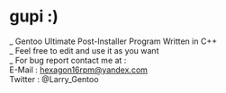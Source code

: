 # gupi :)
_ Gentoo Ultimate Post-Installer Program Written in C++ <br>
_ Feel free to edit and use it as you want<br>
_ For bug report contact me at : <br>
E-Mail : hexagon16rpm@yandex.com <br>
Twitter : @Larry_Gentoo